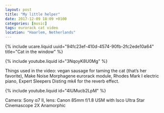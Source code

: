 ```yaml
---
layout: post
title: "My little helper"
date: 2017-12-09 18:09 +0100
categories: [music]
tags: eurorack cat video
location: "Haarlem, Netherlands"
---
```


{% include ucare.liquid uuid="94fc23ef-410d-4574-90fb-2fc2ede10a64" title="Cat in the window" %}

{% include youtube.liquid id="3NqoyK8U0Mg" %}

Things used in the video: vegan sausage for taming the cat (that’s her favorite), Make Noise Morphagene eurorack module, Rhodes Mark I electric piano, Expert Sleepers Disting mk4 for the reverb effect.

{% include youtube.liquid id="4IUMucb2LpM" %}

Camera: Sony α7 II, lens: Canon 85mm f/1.8 USM with Isco Ultra Star Cinemascope 2X Anamorphic